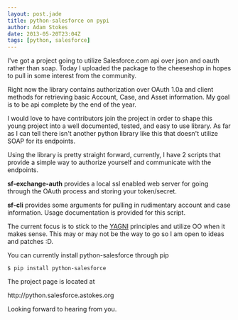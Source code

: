 ```yaml
---
layout: post.jade
title: python-salesforce on pypi
author: Adam Stokes
date: 2013-05-20T23:04Z
tags: [python, salesforce]
---
```

<p>I've got a project going to utilize Salesforce.com api over json and oauth rather than soap. Today I uploaded the package to the cheeseshop in hopes to pull in some interest from the community.</p>
<p>Right now the library contains authorization over OAuth 1.0a and client methods for retrieving basic Account, Case, and Asset information. My goal is to be api complete by the end of the year.</p>
<p>I would love to have contributors join the project in order to shape this young project into a well documented, tested, and easy to use library. As far as I can tell there isn't another python library like this that doesn't utilize SOAP for its endpoints.</p>
<p>Using the library is pretty straight forward, currently, I have 2 scripts that provide a simple way to authorize yourself and communicate with the endpoints.</p>
<p><strong>sf-exchange-auth</strong> provides a local ssl enabled web server for going through the OAuth process and storing your token/secret.</p>
<p><strong>sf-cli</strong> provides some arguments for pulling in rudimentary account and case information. Usage documentation is provided for this script.</p>
<p>The current focus is to stick to the <a href="http://en.wikipedia.org/wiki/You_Ain%27t_Gonna_Need_It">YAGNI</a> principles and utilize OO when it makes sense. This may or may not be the way to go so I am open to ideas and patches :D.</p>
<p>You can currently install python-salesforce through pip</p>
<pre><code>$ pip install python-salesforce
</code></pre>
<p>The project page is located at</p>
<p>http://python.salesforce.astokes.org</p>
<p>Looking forward to hearing from you.</p>
